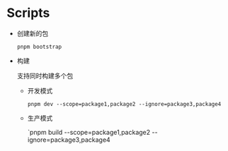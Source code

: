 # Scripts

- 创建新的包

  `pnpm bootstrap`

- 构建

  支持同时构建多个包

  - 开发模式

    `pnpm dev --scope=package1,package2 --ignore=package3,package4`

  - 生产模式

    `pnpm build --scope=package1,package2 --ignore=package3,package4
